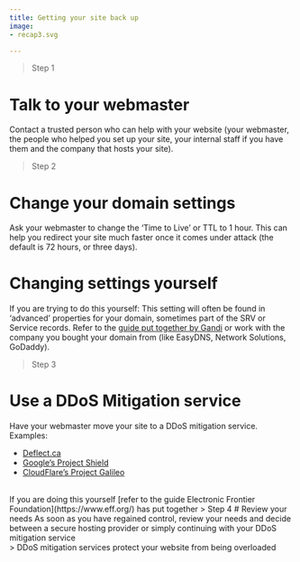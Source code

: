 ```yaml
---
title: Getting your site back up
image:
- recap3.svg

---
```

> Step 1
# Talk to your webmaster

Contact a trusted person who can help with your website (your webmaster, the people who helped you set up your site, your internal staff if you have them and the company that hosts your site).
<br>
> Step 2
# Change your domain settings

Ask your webmaster to change the ‘Time to Live’ or TTL to 1 hour. This can help you redirect your site much faster once it comes under attack (the default is 72 hours, or three days).
<br>
# Changing settings yourself
If you are trying to do this yourself: This setting will often be found in ‘advanced’ properties for your domain, sometimes part of the SRV or Service records. Refer to the [guide put together by Gandi](https://wiki.gandi.net/en/dns/change) or work with the company you bought your domain from (like EasyDNS, Network Solutions, GoDaddy).
<br>
> Step 3
# Use a DDoS Mitigation service
Have your webmaster move your site to a DDoS mitigation service. Examples:
- [Deflect.ca](https://deflect.ca/)
- [Google’s Project Shield](https://projectshield.withgoogle.com/public/)
- [CloudFlare’s Project Galileo](https://www.cloudflare.com/galileo/)
<br>
If you are doing this yourself [refer to the guide Electronic Frontier Foundation](https://www.eff.org/) has put together
> Step 4
# Review your needs
As soon as you have regained control, review your needs and decide between a secure hosting provider or simply continuing with your DDoS mitigation service
<br>
> DDoS mitigation services protect your website from being overloaded
